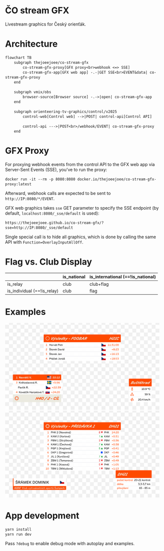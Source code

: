 # ČO stream GFX

Livestream graphics for Český orienťák.

# Architecture

```mermaid
flowchart TB
    subgraph thejoeejoee/co-stream-gfx
        co-stream-gfx-proxy[GFX proxy<br>webhook <=> SSE]
        co-stream-gfx-app[GFX web app] -.-|GET SSE<br>EVENT&data| co-stream-gfx-proxy
    end

    subgraph vmix/obs
        browser-source[Browser source] -.->|open| co-stream-gfx-app
    end
    
    subgraph orienteering-tv-graphics/control/v2025
        control-web[Control web] -->|POST| control-api[Control API]

        control-api --->|POST<br>/webhook/EVENT| co-stream-gfx-proxy
    end
```

# GFX Proxy

For proxying webhook events from the control API to the GFX web app via Server-Sent Events (SSE), you've to run the proxy:

```shell
docker run -it --rm -p 8080:8080 docker.io/thejoeejoee/co-stream-gfx-proxy:latest
```

Afterward, webhook calls are expected to be sent to `http://IP:8080/*/EVENT`.

GFX web graphics takes `sse` GET parameter to specify the SSE endpoint (by default, `localhost:8080/_sse/default` is used):

```
https://thejoeejoee.github.io/co-stream-gfx/?sse=http://IP:8080/_sse/default
```

Single special call is to hide all graphics, which is done by calling the same API with `Function=OverlayInputAllOff`.


# Flag vs. Club Display

|                             | is_national | is_international (==!is_national) |
|-----------------------------|-------------|-----------------------------------|
| is_relay                    | club        | club+flag                         |
| is_individual (==!is_relay) | club        | flag                              |

# Examples

![0](dev/example1.png)
![1](dev/example2.png)


# App development

```shell
yarn install
yarn run dev
```

Pass `?debug` to enable debug mode with autoplay and examples.

